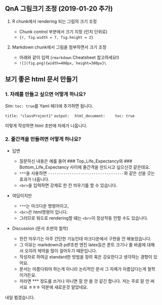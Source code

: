 ## QnA 그림크기 조정 (2019-01-20 추가)

1. R chunk에서 rendering 되는 그림의 크기 조정   
    + Chunk control 부분에서 크기 지정 (인치 단위로)       
    + `{r, fig.width = 7, fig.height = 2}`  
    
2. Markdown chunk에서 그림을 첨부하면서 크기 조정  
    + 아래와 같이 입력 (`rmarkdown` Cheatsheet 참고하세요!)  
    + `![](fig.png){width=400px, height=300px}\`  

## 보기 좋은 html 문서 만들기  

### 1. 차례를 만들고 싶으면 어떻게 하나요?  

*Sim:* `toc: true`를 Yaml 헤더에 추가하면 됩니다. 

`title: "classProject1"`
`output:` 
`  html_document:`
`    toc: true`

이렇게 작성하면 html 초반에 차례가 나옵니다.  

### 2. 줄간격을 만들려면 어떻게 하나요?  

+ 답변  
    + 질문하신 내용은 예를 들어 ### Top_Life_Expectancy와 ### Bottom_Life_Expectancy 사이에 줄간격을 만드시고 싶으신것 같은데요.  
    + `***`을 사용하면 `-----------------------------------`와 같은 선을 긋는 효과가 나옵니다. 
    + `<br>`을 입력하면 강제로 한 칸 띄우기를 할 수 있습니다.  

+ 여담이지만  
    + `***`는 마크다운 명령어이고,  
    + `<br>`은 html명령어 입니다.   
    + 그러므로 워드로 rendering할 떄는 `<br>`이 정상작동 안할 수도 있습니다.  

+ Discussion (문서 조판의 철학)  
    + 한칸 띄우기는 아주 간단한 기능인데 마크다운에서 구현을 안 해놓았습니다.  
    + 그 이유는 markdown과 pdf조판 엔진 latex등은 폰트 크기나 줄 바꿈에 대해서 오히려 제약을 많이 걸어두기 때문입니다.  
    + 작성자로 하여금 standard한 방법을 장려 혹은 강요한다고 생각하는 경향이 있어요.  
    + 문서는 아름다워야 하는게 아니라 논리적인 문서 그 자체가 아름답다는게 철학이거든요.
    + 저라면 *** 정도를 쓰거나 아니면 잘 안 쓸 것 같긴 합니다. 저는 주로 잘 안 써서요 ㅎㅎㅎ 덕분에 새로운것 알았네요.

내일 뵙겠습니다.


